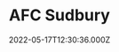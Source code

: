 ---
date: 2022-05-17T12:30:36.000Z
title: AFC Sudbury
latitude: 52.04003213893613
longitude: 0.7154010680515509
category: checkin
---
